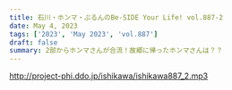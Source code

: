```yaml
---
title: 石川・ホンマ・ぶるんのBe-SIDE Your Life! vol.887-2
date: May 4, 2023
tags: ['2023', 'May 2023', 'vol.887']
draft: false
summary: 2部からホンマさんが合流！故郷に帰ったホンマさんは？？
---
```


http://project-phi.ddo.jp/ishikawa/ishikawa887_2.mp3